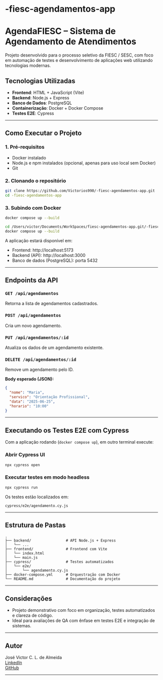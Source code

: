# -fiesc-agendamentos-app

# AgendaFIESC – Sistema de Agendamento de Atendimentos

Projeto desenvolvido para o processo seletivo da FIESC / SESC, com foco em automação de testes e desenvolvimento de aplicações web utilizando tecnologias modernas.

## Tecnologias Utilizadas

- **Frontend**: HTML + JavaScript (Vite)
- **Backend**: Node.js + Express
- **Banco de Dados**: PostgreSQL
- **Containerização**: Docker + Docker Compose
- **Testes E2E**: Cypress

---

## Como Executar o Projeto

### 1. Pré-requisitos

- Docker instalado
- Node.js e npm instalados (opcional, apenas para uso local sem Docker)
- Git

### 2. Clonando o repositório

```bash
git clone https://github.com/Victorios990/-fiesc-agendamentos-app.git
cd -fiesc-agendamentos-app
```

### 3. Subindo com Docker

```bash         >>>>>>>> Deve ser Ajustado
docker compose up --build

cd /Users/victor/Documents/WorkSpaces/fiesc-agendamentos-app.git/-fiesc-agendamentos-app
docker compose up --build


```

A aplicação estará disponível em:

- Frontend: http://localhost:5173  
- Backend (API): http://localhost:3000  
- Banco de dados (PostgreSQL): porta 5432

---

## Endpoints da API

### `GET /api/agendamentos`

Retorna a lista de agendamentos cadastrados.

### `POST /api/agendamentos`

Cria um novo agendamento.

### `PUT /api/agendamentos/:id`

Atualiza os dados de um agendamento existente.

### `DELETE /api/agendamentos/:id`

Remove um agendamento pelo ID.

**Body esperado (JSON):**

```json
{
  "nome": "Maria",
  "servico": "Orientação Profissional",
  "data": "2025-06-25",
  "horario": "10:00"
}
```

---

## Executando os Testes E2E com Cypress

Com a aplicação rodando (`docker compose up`), em outro terminal execute:

### Abrir Cypress UI

```bash
npx cypress open
```

### Executar testes em modo headless

```bash
npx cypress run
```

Os testes estão localizados em:

```
cypress/e2e/agendamento.cy.js
```

---

## Estrutura de Pastas

```
.
├── backend/                # API Node.js + Express
│   └── ...                
├── frontend/               # Frontend com Vite
│   └── index.html
│   └── main.js
├── cypress/                # Testes automatizados
│   └── e2e/
│       └── agendamento.cy.js
├── docker-compose.yml      # Orquestração com Docker
└── README.md               # Documentação do projeto
```
---

## Considerações

- Projeto demonstrativo com foco em organização, testes automatizados e clareza de código.
- Ideal para avaliações de QA com ênfase em testes E2E e integração de sistemas.

---

## Autor

José Victor C. L. de Almeida  
[LinkedIn](https://www.linkedin.com/in/victoralmeidaqa/)  
[GitHub](https://github.com/Victorios990/-fiesc-agendamentos-app#)

---
